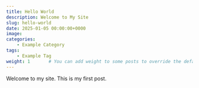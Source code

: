 ```yaml
---
title: Hello World
description: Welcome to My Site
slug: hello-world
date: 2025-01-05 00:00:00+0000
image: 
categories:
    - Example Category
tags:
    - Example Tag
weight: 1       # You can add weight to some posts to override the default sorting (date descending)
---
```


Welcome to my site. This is my first post. 

